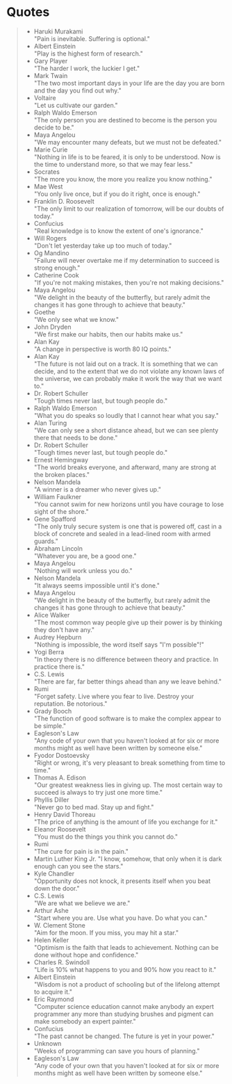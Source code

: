 # Quotes  
> - Haruki Murakami  
>"Pain is inevitable. Suffering is optional."  
> - Albert Einstein  
>"Play is the highest form of research."  
> - Gary Player  
> "The harder I work, the luckier I get."  
> - Mark Twain  
>"The two most important days in your life are the day you are born and the day you find out why."  
> - Voltaire  
>"Let us cultivate our garden."  
> - Ralph Waldo Emerson  
>"The only person you are destined to become is the person you decide to be."  
> - Maya Angelou  
>"We may encounter many defeats, but we must not be defeated."  
> - Marie Curie  
>"Nothing in life is to be feared, it is only to be understood. Now is the time to understand more, so that we may fear less."  
> - Socrates  
>"The more you know, the more you realize you know nothing."  
> - Mae West  
>"You only live once, but if you do it right, once is enough."  
> - Franklin D. Roosevelt  
>"The only limit to our realization of tomorrow, will be our doubts of today."  
> - Confucius  
>"Real knowledge is to know the extent of one's ignorance."  
> - Will Rogers  
>"Don't let yesterday take up too much of today."  
> - Og Mandino  
>"Failure will never overtake me if my determination to succeed is strong enough."  
> - Catherine Cook  
>"If you're not making mistakes, then you're not making decisions."  
> - Maya Angelou  
>"We delight in the beauty of the butterfly, but rarely admit the changes it has gone through to achieve that beauty."  
> - Goethe  
>"We only see what we know."  
> - John Dryden  
>"We first make our habits, then our habits make us."  
> - Alan Kay  
>"A change in perspective is worth 80 IQ points."  
> - Alan Kay  
>"The future is not laid out on a track. It is something that we can decide, and to the extent that we do not violate any known laws of the universe, we can probably make it work the way that we want to."  
> - Dr. Robert Schuller  
>"Tough times never last, but tough people do."  
> - Ralph Waldo Emerson  
>"What you do speaks so loudly that I cannot hear what you say."  
> - Alan Turing  
>"We can only see a short distance ahead, but we can see plenty there that needs to be done."  
> - Dr. Robert Schuller  
>"Tough times never last, but tough people do."  
> - Ernest Hemingway  
>"The world breaks everyone, and afterward, many are strong at the broken places."  
> - Nelson Mandela  
>"A winner is a dreamer who never gives up."  
> - William Faulkner  
>"You cannot swim for new horizons until you have courage to lose sight of the shore."  
> - Gene Spafford  
>"The only truly secure system is one that is powered off, cast in a block of concrete and sealed in a lead-lined room with armed guards."  
> - Abraham Lincoln  
>"Whatever you are, be a good one."
> - Maya Angelou  
>"Nothing will work unless you do."  
> - Nelson Mandela  
>"It always seems impossible until it's done."  
> - Maya Angelou  
>"We delight in the beauty of the butterfly, but rarely admit the changes it has gone through to achieve that beauty."  
> - Alice Walker  
>"The most common way people give up their power is by thinking they don't have any."  
> - Audrey Hepburn  
>"Nothing is impossible, the word itself says "I'm possible"!"  
> - Yogi Berra  
>"In theory there is no difference between theory and practice. In practice there is."  
> - C.S. Lewis  
>"There are far, far better things ahead than any we leave behind."  
> - Rumi  
>"Forget safety. Live where you fear to live. Destroy your reputation. Be notorious."  
> - Grady Booch  
>"The function of good software is to make the complex appear to be simple."  
> - Eagleson's Law  
>"Any code of your own that you haven't looked at for six or more months might as well have been written by someone else."  
> - Fyodor Dostoevsky  
>"Right or wrong, it's very pleasant to break something from time to time."  
> - Thomas A. Edison  
>"Our greatest weakness lies in giving up. The most certain way to succeed is always to try just one more time."  
> - Phyllis Diller  
>"Never go to bed mad. Stay up and fight."  
> - Henry David Thoreau  
>"The price of anything is the amount of life you exchange for it."  
> - Eleanor Roosevelt  
>"You must do the things you think you cannot do."  
> - Rumi  
>"The cure for pain is in the pain."  
> - Martin Luther King Jr. 
>"I know, somehow, that only when it is dark enough can you see the stars."  
> - Kyle Chandler  
>"Opportunity does not knock, it presents itself when you beat down the door."  
> - C.S. Lewis  
>"We are what we believe we are."  
> - Arthur Ashe  
>"Start where you are. Use what you have. Do what you can."  
> - W. Clement Stone  
>"Aim for the moon. If you miss, you may hit a star."  
> - Helen Keller  
>"Optimism is the faith that leads to achievement. Nothing can be done without hope and confidence."  
> - Charles R. Swindoll  
>"Life is 10% what happens to you and 90% how you react to it."  
> - Albert Einstein  
>"Wisdom is not a product of schooling but of the lifelong attempt to acquire it."  
> - Eric Raymond  
>"Computer science education cannot make anybody an expert programmer any more than studying brushes and pigment can make somebody an expert painter."  
> - Confucius  
>"The past cannot be changed. The future is yet in your power."  
> - Unknown  
>"Weeks of programming can save you hours of planning."  
> - Eagleson's Law  
>"Any code of your own that you haven't looked at for six or more months might as well have been written by someone else."
